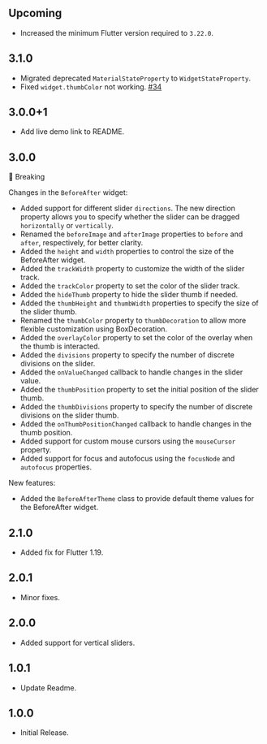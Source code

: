 ## Upcoming

- Increased the minimum Flutter version required to `3.22.0`.

## 3.1.0

- Migrated deprecated `MaterialStateProperty` to `WidgetStateProperty`.
- Fixed `widget.thumbColor` not working. [#34](https://github.com/xsahil03x/before_after/issues/34)

## 3.0.0+1

- Add live demo link to README.

## 3.0.0

🚨 Breaking

Changes in the `BeforeAfter` widget:

- Added support for different slider `directions`. The new direction property allows you to specify whether the slider
  can be dragged `horizontally` or `vertically`.
- Renamed the `beforeImage` and `afterImage` properties to `before` and `after`, respectively, for better clarity.
- Added the `height` and `width` properties to control the size of the BeforeAfter widget.
- Added the `trackWidth` property to customize the width of the slider track.
- Added the `trackColor` property to set the color of the slider track.
- Added the `hideThumb` property to hide the slider thumb if needed.
- Added the `thumbHeight` and `thumbWidth` properties to specify the size of the slider thumb.
- Renamed the `thumbColor` property to `thumbDecoration` to allow more flexible customization using BoxDecoration.
- Added the `overlayColor` property to set the color of the overlay when the thumb is interacted.
- Added the `divisions` property to specify the number of discrete divisions on the slider.
- Added the `onValueChanged` callback to handle changes in the slider value.
- Added the `thumbPosition` property to set the initial position of the slider thumb.
- Added the `thumbDivisions` property to specify the number of discrete divisions on the slider thumb.
- Added the `onThumbPositionChanged` callback to handle changes in the thumb position.
- Added support for custom mouse cursors using the `mouseCursor` property.
- Added support for focus and autofocus using the `focusNode` and `autofocus` properties.

New features:

- Added the `BeforeAfterTheme` class to provide default theme values for the BeforeAfter widget.

## 2.1.0

- Added fix for Flutter 1.19.

## 2.0.1

- Minor fixes.

## 2.0.0

- Added support for vertical sliders.

## 1.0.1

- Update Readme.

## 1.0.0

- Initial Release.